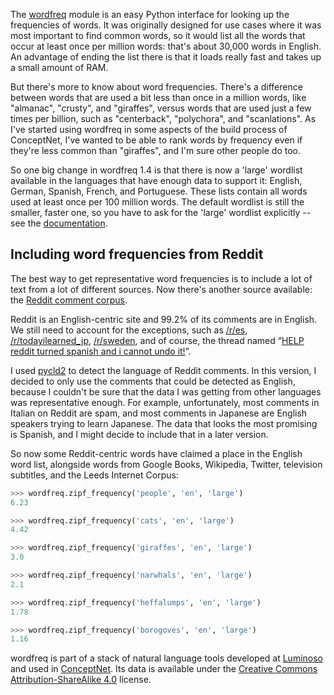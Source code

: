 The <a href="https://github.com/LuminosoInsight/wordfreq">wordfreq</a> module is an easy Python interface for looking up the frequencies of words. It was originally designed for use cases where it was most important to find common words, so it would list all the words that occur at least once per million words: that's about 30,000 words in English. An advantage of ending the list there is that it loads really fast and takes up a small amount of RAM.

But there's more to know about word frequencies. There's a difference between words that are used a bit less than once in a million words, like "almanac", "crusty", and "giraffes", versus words that are used just a few times per billion, such as "centerback", "polychora", and "scanlations". As I've started using wordfreq in some aspects of the build process of ConceptNet, I've wanted to be able to rank words by frequency even if they're less common than "giraffes", and I'm sure other people do too.

So one big change in wordfreq 1.4 is that there is now a 'large' wordlist available in the languages that have enough data to support it: English, German, Spanish, French, and Portuguese. These lists contain all words used at least once per 100 million words. The default wordlist is still the smaller, faster one, so you have to ask for the 'large' wordlist explicitly -- see the <a href="https://github.com/LuminosoInsight/wordfreq">documentation</a>.

</p><h2>Including word frequencies from Reddit</h2>

The best way to get representative word frequencies is to include a lot of text from a lot of different sources. Now there's another source available: the <a href="https://www.reddit.com/r/datasets/comments/3bxlg7/i_have_every_publicly_available_reddit_comment">Reddit comment corpus</a>.

Reddit is an English-centric site and 99.2% of its comments are in English. We still need to account for the exceptions, such as <a href="http://reddit.com/r/es">/r/es</a>, <a href="http://reddit.com/r/todayilearned_jp">/r/todayilearned_jp</a>, <a href="http://reddit.com/r/sweden">/r/sweden</a>, and of course, the thread named “<a href="https://www.reddit.com/comments/cq1q2/help_reddit_turned_spanish_and_i_cannot_undo_it/">HELP reddit turned spanish and i cannot undo it!</a>”.

I used <a href="https://github.com/aboSamoor/pycld2">pycld2</a> to detect the language of Reddit comments. In this version, I decided to only use the comments that could be detected as English, because I couldn't be sure that the data I was getting from other languages was representative enough. For example, unfortunately, most comments in Italian on Reddit are spam, and most comments in Japanese are English speakers trying to learn Japanese. The data that looks the most promising is Spanish, and I might decide to include that in a later version.

So now some Reddit-centric words have claimed a place in the English word list, alongside words from Google Books, Wikipedia, Twitter, television subtitles, and the Leeds Internet Corpus:

```python
>>> wordfreq.zipf_frequency('people', 'en', 'large')
6.23

>>> wordfreq.zipf_frequency('cats', 'en', 'large')
4.42

>>> wordfreq.zipf_frequency('giraffes', 'en', 'large')
3.0

>>> wordfreq.zipf_frequency('narwhals', 'en', 'large')
2.1

>>> wordfreq.zipf_frequency('heffalumps', 'en', 'large')
1.78

>>> wordfreq.zipf_frequency('borogoves', 'en', 'large')
1.16
```

wordfreq is part of a stack of natural language tools developed at <a href="http://luminoso.com">Luminoso</a> and used in <a href="http://conceptnet.io">ConceptNet</a>. Its data is available under the <a href="https://creativecommons.org/licenses/by-sa/4.0/">Creative Commons Attribution-ShareAlike 4.0</a> license.
